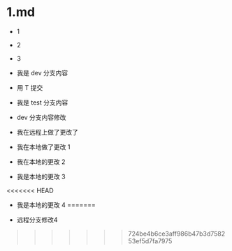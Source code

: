 # 1.md

- 1
- 2
- 3

- 我是 dev 分支内容

- 用 T 提交

- 我是 test 分支内容

* dev 分支内容修改

* 我在远程上做了更改了

* 我在本地做了更改 1

- 我在本地的更改 2

* 我是本地的更改 3

<<<<<<< HEAD
* 我是本地的更改 4
=======
- 远程分支修改4
>>>>>>> 724be4b6ce3aff986b47b3d758253ef5d7fa7975
